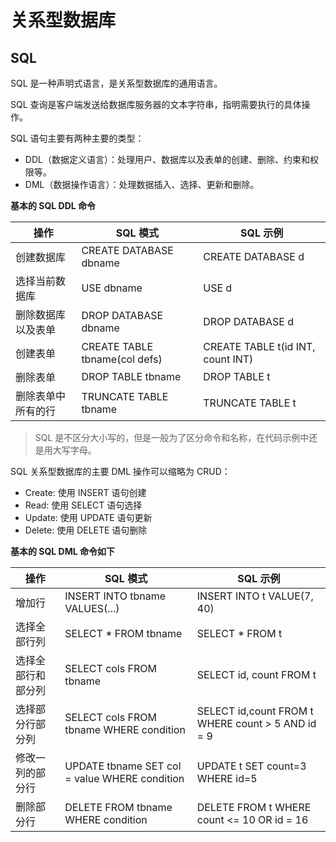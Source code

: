 # 关系型数据库

## SQL

SQL 是一种声明式语言，是关系型数据库的通用语言。

SQL 查询是客户端发送给数据库服务器的文本字符串，指明需要执行的具体操作。

SQL 语句主要有两种主要的类型：

- DDL（数据定义语言）：处理用户、数据库以及表单的创建、删除、约束和权限等。
- DML（数据操作语言）：处理数据插入、选择、更新和删除。

**基本的 SQL DDL 命令**

| 操作 | SQL 模式 | SQL 示例 |
| --- | --- | --- |
| 创建数据库 | CREATE DATABASE dbname | CREATE DATABASE d |
| 选择当前数据库 | USE dbname | USE d |
| 删除数据库以及表单 | DROP DATABASE dbname | DROP DATABASE d |
| 创建表单 | CREATE TABLE tbname(col defs) | CREATE TABLE t(id INT, count INT) |
| 删除表单 | DROP TABLE tbname | DROP TABLE t |
| 删除表单中所有的行 | TRUNCATE TABLE tbname | TRUNCATE TABLE t |

> SQL 是不区分大小写的，但是一般为了区分命令和名称，在代码示例中还是用大写字母。

SQL 关系型数据库的主要 DML 操作可以缩略为 CRUD：

- Create: 使用 INSERT 语句创建
- Read: 使用 SELECT 语句选择
- Update: 使用 UPDATE 语句更新
- Delete: 使用 DELETE 语句删除

**基本的 SQL DML 命令如下**

| 操作 | SQL 模式 | SQL 示例 |
| --- | --- | --- |
| 增加行 | INSERT INTO tbname VALUES(...) | INSERT INTO t VALUE(7, 40) |
| 选择全部行列 | SELECT * FROM tbname | SELECT * FROM t |
| 选择全部行和部分列 | SELECT cols FROM tbname | SELECT id, count FROM t |
| 选择部分行部分列 | SELECT cols FROM tbname WHERE condition | SELECT id,count FROM t WHERE count > 5 AND id = 9 |
| 修改一列的部分行 | UPDATE tbname SET col = value WHERE condition | UPDATE t SET count=3 WHERE id=5 |
| 删除部分行 | DELETE FROM tbname WHERE condition | DELETE FROM t WHERE count <= 10 OR id = 16 |